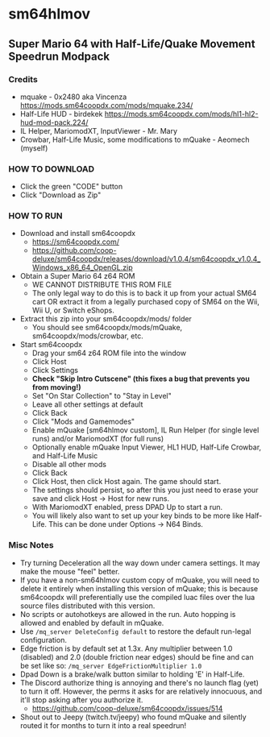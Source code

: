 # sm64hlmov
## Super Mario 64 with Half-Life/Quake Movement Speedrun Modpack

### Credits
- mquake - 0x2480 aka Vincenza https://mods.sm64coopdx.com/mods/mquake.234/
- Half-Life HUD - birdekek https://mods.sm64coopdx.com/mods/hl1-hl2-hud-mod-pack.224/
- IL Helper, MariomodXT, InputViewer - Mr. Mary
- Crowbar, Half-Life Music, some modifications to mQuake - Aeomech (myself)

### HOW TO DOWNLOAD
- Click the green "CODE" button
- Click "Download as Zip"

### HOW TO RUN
- Download and install sm64coopdx
  - https://sm64coopdx.com/
  - https://github.com/coop-deluxe/sm64coopdx/releases/download/v1.0.4/sm64coopdx_v1.0.4_Windows_x86_64_OpenGL.zip
- Obtain a Super Mario 64 z64 ROM
  - WE CANNOT DISTRIBUTE THIS ROM FILE
  - The only legal way to do this is to back it up from your actual SM64 cart OR extract it from a legally purchased copy of SM64 on the Wii, Wii U, or Switch eShops.
- Extract this zip into your sm64coopdx/mods/ folder
  - You should see sm64coopdx/mods/mQuake, sm64coopdx/mods/crowbar, etc.
- Start sm64coopdx
  - Drag your sm64 z64 ROM file into the window
  - Click Host
  - Click Settings
  - **Check "Skip Intro Cutscene" (this fixes a bug that prevents you from moving!)**
  - Set "On Star Collection" to "Stay in Level"
  - Leave all other settings at default
  - Click Back
  - Click "Mods and Gamemodes"
  - Enable mQuake [sm64hlmov custom], IL Run Helper (for single level runs) and/or MariomodXT (for full runs)
  - Optionally enable mQuake Input Viewer, HL1 HUD, Half-Life Crowbar, and Half-Life Music
  - Disable all other mods
  - Click Back
  - Click Host, then click Host again. The game should start.
  - The settings should persist, so after this you just need to erase your save and click Host -> Host for new runs.
  - With MariomodXT enabled, press DPAD Up to start a run.
  - You will likely also want to set up your key binds to be more like Half-Life. This can be done under Options -> N64 Binds.

### Misc Notes
- Try turning Deceleration all the way down under camera settings. It may make the mouse "feel" better.
- If you have a non-sm64hlmov custom copy of mQuake, you will need to delete it entirely when installing this version of mQuake; this is because sm64coopdx will preferentially use the compiled luac files over the lua source files distributed with this version.
- No scripts or autohotkeys are allowed in the run. Auto hopping is allowed and enabled by default in mQuake.
- Use `/mq_server DeleteConfig default` to restore the default run-legal configuration.
- Edge friction is by default set at 1.3x. Any multiplier between 1.0 (disabled) and 2.0 (double friction near edges) should be fine and can be set like so: `/mq_server EdgeFrictionMultiplier 1.0`
- Dpad Down is a brake/walk button similar to holding 'E' in Half-Life.
- The Discord authorize thing is annoying and there's no launch flag (yet) to turn it off. However, the perms it asks for are relatively innocuous, and it'll stop asking after you authorize it.
  - https://github.com/coop-deluxe/sm64coopdx/issues/514
- Shout out to Jeepy (twitch.tv/jeepy) who found mQuake and silently routed it for months to turn it into a real speedrun!